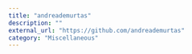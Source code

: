 ```yaml
---
title: "andreademurtas"
description: ""
external_url: "https://github.com/andreademurtas"
category: "Miscellaneous"
---
```

